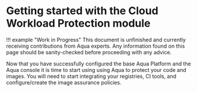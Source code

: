 # Getting started with the Cloud Workload Protection module

!!! example "Work in Progress"
    This document is unfinished and currently receiving contributions from Aqua experts. Any information found on this page should be sanity-checked before proceeding with any advice.

Now that you have successfully configured the base Aqua Platform and the Aqua console it is time to start using using Aqua to protect your code and images. You will need to start integrating your registries, CI tools, and configure/create the image assurance policies.  
